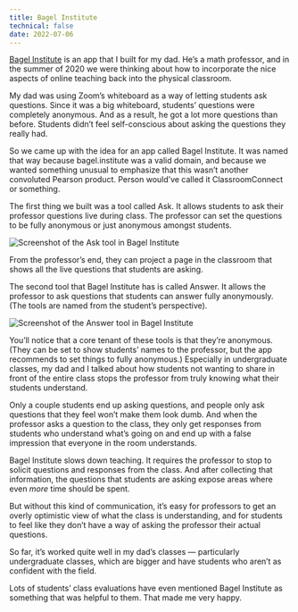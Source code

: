 ```yaml
---
title: Bagel Institute
technical: false
date: 2022-07-06
---
```


[Bagel Institute](https://bagel.institute) is an app that I built for my dad. He’s a math professor, and in the summer of 2020 we were thinking about how to incorporate the nice aspects of online teaching back into the physical classroom. 

My dad was using Zoom’s whiteboard as a way of letting students ask questions. Since it was a big whiteboard, students’ questions were completely anonymous. And as a result, he got a lot more questions than before. Students didn’t feel self-conscious about asking the questions they really had. 

So we came up with the idea for an app called Bagel Institute. It was named that way because bagel.institute was a valid domain, and because we wanted something unusual to emphasize that this wasn’t another convoluted Pearson product. Person would’ve called it ClassroomConnect or something. 

The first thing we built was a tool called Ask. It allows students to ask their professor questions live during class. The professor can set the questions to be fully anonymous or just anonymous amongst students. 

![Screenshot of the Ask tool in Bagel Institute](/github-issues/177185093-05d909ed-aace-4623-bb64-d696b516b241.png)

From the professor’s end, they can project a page in the classroom that shows all the live questions that students are asking. 

The second tool that Bagel Institute has is called Answer. It allows the professor to ask questions that students can answer fully anonymously. (The tools are named from the student’s perspective). 

![Screenshot of the Answer tool in Bagel Institute](/github-issues/177185256-fca3079c-204e-4f19-97c9-a63a482f0f00.png)

You’ll notice that a core tenant of these tools is that they’re anonymous. (They can be set to show students’ names to the professor, but the app recommends to set things to fully anonymous.) Especially in undergraduate classes, my dad and I talked about how students not wanting to share in front of the entire class stops the professor from truly knowing what their students understand. 

Only a couple students end up asking questions, and people only ask questions that they feel won’t make them look dumb. And when the professor asks a question to the class, they only get responses from students who understand what’s going on and end up with a false impression that everyone in the room understands. 

Bagel Institute slows down teaching. It requires the professor to stop to solicit questions and responses from the class. And after collecting that information, the questions that students are asking expose areas where even _more_ time should be spent. 

But without this kind of communication, it’s easy for professors to get an overly optimistic view of what the class is understanding, and for students to feel like they don’t have a way of asking the professor their actual questions. 

So far, it’s worked quite well in my dad’s classes — particularly undergraduate classes, which are bigger and have students who aren’t as confident with the field. 

Lots of students’ class evaluations have even mentioned Bagel Institute as something that was helpful to them. That made me very happy. 
